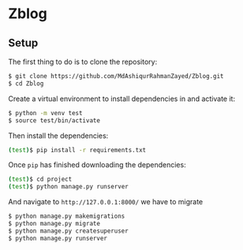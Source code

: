 # Zblog

## Setup
The first thing to do is to clone the repository:


```sh
$ git clone https://github.com/MdAshiqurRahmanZayed/Zblog.git
$ cd Zblog
```
Create a virtual environment to install dependencies in and activate it:

```sh
$ python -m venv test
$ source test/bin/activate
```
Then install the dependencies:

```sh
(test)$ pip install -r requirements.txt
```
Once `pip` has finished downloading the dependencies:
```sh
(test)$ cd project
(test)$ python manage.py runserver
```
And navigate to `http://127.0.0.1:8000/`
we have to migrate
```sh
$ python manage.py makemigrations 
$ python manage.py migrate 
$ python manage.py createsuperuser
$ python manage.py runserver
```



